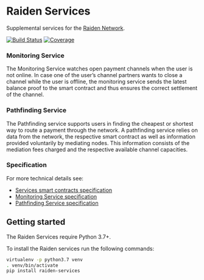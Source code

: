# Raiden Services

Supplemental services for the [Raiden Network](https://raiden.network/).

[![Build Status](https://travis-ci.com/raiden-network/raiden-services.svg?branch=master)](https://travis-ci.com/raiden-network/raiden-services)
[![Coverage](https://img.shields.io/codecov/c/github/raiden-network/raiden-services.svg?style=round)](https://codecov.io/gh/raiden-network/raiden-services/)

### Monitoring Service

The Monitoring Service watches open payment channels when the user is not online. In case one of the user’s channel partners wants to close a channel while the user is offline, the monitoring service sends the latest balance proof to the smart contract and thus ensures the correct settlement of the channel.

### Pathfinding Service

The Pathfinding service supports users in finding the cheapest or shortest way to route a payment through the network. A pathfinding service relies on data from the network, the respective smart contract as well as information provided voluntarily by mediating nodes. This information consists of the mediation fees charged and the respective available channel capacities.

### Specification

For more technical details see:
- [Services smart contracts specification](https://raiden-network-specification.readthedocs.io/en/latest/service_contracts.html)
- [Monitoring Service specification](https://raiden-network-specification.readthedocs.io/en/latest/monitoring_service.html)
- [Pathfinding Service specification](https://raiden-network-specification.readthedocs.io/en/latest/pathfinding_service.html)

## Getting started

The Raiden Services require Python 3.7+.

To install the Raiden services run the following commands:

```sh
virtualenv -p python3.7 venv
. venv/bin/activate
pip install raiden-services
```
